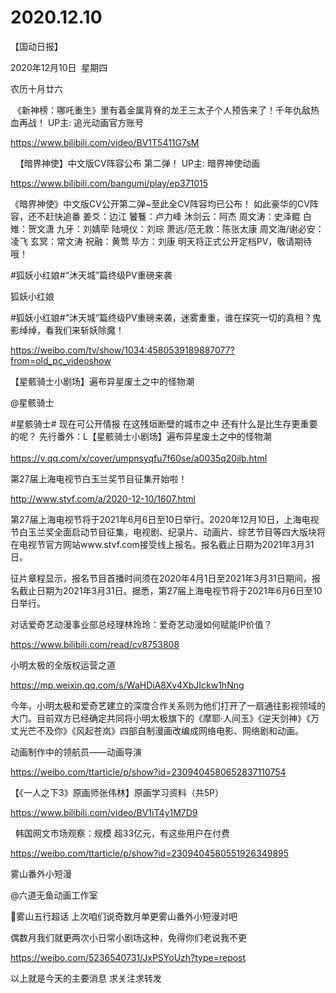 ﻿#  2020.12.10
【国动日报】

2020年12月10日  星期四


农历十月廿六


 《新神榜：哪吒重生》里有着金属背脊的龙王三太子个人预告来了！千年仇敌热血再战！ UP主: 追光动画官方账号

https://www.bilibili.com/video/BV1T5411G7sM

 
【暗界神使】中文版CV阵容公布 第二弹！ UP主: 暗界神使动画

https://www.bilibili.com/bangumi/play/ep371015

《暗界神使》中文版CV公开第二弹~至此全CV阵容均已公布！
如此豪华的CV阵容，还不赶快追番
姜爻：边江
饕餮：卢力峰
沐剑云：阿杰
周文涛：史泽鲲
白雉：贺文潇
九牙：刘婧荦
陆境仪：刘琮
萧远/范无救：陈张太康
周文海/谢必安：凌飞
玄冥：常文涛
祝融：黄莺
毕方：刘康
明天将正式公开定档PV，敬请期待哦！


#狐妖小红娘#“沐天城”篇终级PV重磅来袭

狐妖小红娘              


#狐妖小红娘#“沐天城”篇终级PV重磅来袭，迷雾重重，谁在探究一切的真相？鬼影绰绰，看我们来斩妖除魔！

https://weibo.com/tv/show/1034:4580539189887077?from=old_pc_videoshow




【星骸骑士小剧场】遍布异星废土之中的怪物潮      

@星骸骑士     


#星骸骑士# 现在可公开情报
在这残垣断壁的城市之中
还有什么是比生存更重要的呢？
先行番外：L【星骸骑士小剧场】遍布异星废土之中的怪物潮                                                     https://v.qq.com/x/cover/umpnsyqfu7f60se/a0035q20ilb.html

第27届上海电视节白玉兰奖节目征集开始啦！

http://www.stvf.com/a/2020-12-10/1607.html

第27届上海电视节将于2021年6月6日至10日举行。2020年12月10日，上海电视节白玉兰奖全面启动节目征集，电视剧、纪录片、动画片、综艺节目等四大版块将在电视节官方网站www.stvf.com接受线上报名。报名截止日期为2021年3月31日。

征片章程显示，报名节目首播时间须在2020年4月1日至2021年3月31日期间，报名截止日期为2021年3月31日。据悉，第27届上海电视节将于2021年6月6日至10日举行。


对话爱奇艺动漫事业部总经理林玲玲：爱奇艺动漫如何赋能IP价值？

https://www.bilibili.com/read/cv8753808




小明太极的全版权运营之道

https://mp.weixin.qq.com/s/WaHDiA8Xv4XbJIckw1hNng

今年，小明太极和爱奇艺建立的深度合作关系则为他们打开了一扇通往影视领域的大门。目前双方已经确定共同将小明太极旗下的《摩耶·人间玉》《逆天剑神》《万丈光芒不及你》《风起苍岚》四部自制漫画改编成网络电影、网络剧和动画。

动画制作中的领航员——动画导演

https://weibo.com/ttarticle/p/show?id=2309404580652837110754

【《一人之下3》原画师张伟林】原画学习资料（共5P）

https://www.bilibili.com/video/BV1iT4y1M7D9

 
韩国网文市场观察：规模 超33亿元，有这些用户在付费

https://weibo.com/ttarticle/p/show?id=2309404580551926349895

雾山番外小短漫

@六道无鱼动画工作室                            

雾山五行超话 上次咱们说奇数月单更雾山番外小短漫对吧

偶数月我们就更两次小日常小剧场这种，免得你们老说我不更

https://weibo.com/5236540731/JxPSYoUzh?type=repost


以上就是今天的主要消息
求关注求转发










